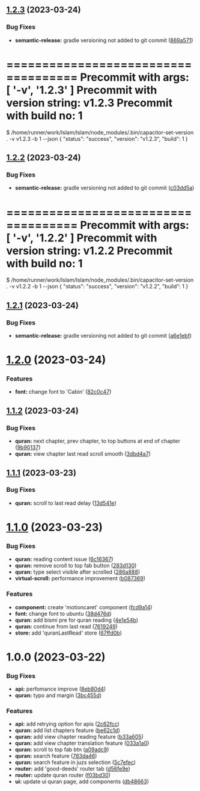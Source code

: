 ## [1.2.3](https://github.com/Muhammed-Rahif/Islam/compare/v1.2.2...v1.2.3) (2023-03-24)


### Bug Fixes

* **semantic-release:** gradle versioning not added to git commit ([869a571](https://github.com/Muhammed-Rahif/Islam/commit/869a57195faa820f383652860a91c4277972e871))





====================================
Precommit with args:  [ '-v', '1.2.3' ]
Precommit with version string:  v1.2.3
Precommit with build no:  1
====================================
$ /home/runner/work/Islam/Islam/node_modules/.bin/capacitor-set-version . -v v1.2.3 -b 1 --json
{
  "status": "success",
  "version": "v1.2.3",
  "build": 1
}

## [1.2.2](https://github.com/Muhammed-Rahif/Islam/compare/v1.2.1...v1.2.2) (2023-03-24)


### Bug Fixes

* **semantic-release:** gradle versioning not added to git commit ([c03dd5a](https://github.com/Muhammed-Rahif/Islam/commit/c03dd5a4ea928adc774b57449e199c38c88f193e))





====================================
Precommit with args:  [ '-v', '1.2.2' ]
Precommit with version string:  v1.2.2
Precommit with build no:  1
====================================
$ /home/runner/work/Islam/Islam/node_modules/.bin/capacitor-set-version . -v v1.2.2 -b 1 --json
{
  "status": "success",
  "version": "v1.2.2",
  "build": 1
}

## [1.2.1](https://github.com/Muhammed-Rahif/Islam/compare/v1.2.0...v1.2.1) (2023-03-24)


### Bug Fixes

* **semantic-release:** gradle versioning not added to git commit ([a6e1ebf](https://github.com/Muhammed-Rahif/Islam/commit/a6e1ebf9575e0f8ed024840e76fac1e72308cebf))

# [1.2.0](https://github.com/Muhammed-Rahif/Islam/compare/v1.1.2...v1.2.0) (2023-03-24)


### Features

* **font:** change font to 'Cabin' ([82c0c47](https://github.com/Muhammed-Rahif/Islam/commit/82c0c47c7cad857a828f4d237ea03158a596c776))

## [1.1.2](https://github.com/Muhammed-Rahif/Islam/compare/v1.1.1...v1.1.2) (2023-03-24)


### Bug Fixes

* **quran:** next chapter, prev chapter, to top buttons at end of chapter ([9b90137](https://github.com/Muhammed-Rahif/Islam/commit/9b90137306b275e37443ec75cc20da078c2dd84e))
* **quran:** view chapter last read scroll smooth ([3dbd4a7](https://github.com/Muhammed-Rahif/Islam/commit/3dbd4a767e88edbadef4fe5b2fac3a1e886f2826))

## [1.1.1](https://github.com/Muhammed-Rahif/Islam/compare/v1.1.0...v1.1.1) (2023-03-23)


### Bug Fixes

* **quran:** scroll to last read delay ([13d541e](https://github.com/Muhammed-Rahif/Islam/commit/13d541ece94ff16b2755ec423841fc8948e1b056))

# [1.1.0](https://github.com/Muhammed-Rahif/Islam/compare/v1.0.0...v1.1.0) (2023-03-23)


### Bug Fixes

* **quran:** reading content issue ([6c16367](https://github.com/Muhammed-Rahif/Islam/commit/6c16367096b1443b0c8dbf1e1a6c98a6955f5343))
* **quran:** remove scroll to top fab button ([283d130](https://github.com/Muhammed-Rahif/Islam/commit/283d130cabc2e5c45ea8875e94a5da60304dd8f4))
* **quran:** type select visible after scrolled ([286a888](https://github.com/Muhammed-Rahif/Islam/commit/286a888d3d92906b55b4c73508235390c6992a0c))
* **virtual-scroll:** performance improvement ([b087369](https://github.com/Muhammed-Rahif/Islam/commit/b087369ddea637ed1f59a3e99f67c75a9bb0d2b3))


### Features

* **component:** create 'motioncaret' component ([fcd9a14](https://github.com/Muhammed-Rahif/Islam/commit/fcd9a14c9b9e3b6f0dc10a3e779aa42a8d5cd105))
* **font:** change font to ubuntu ([38d476d](https://github.com/Muhammed-Rahif/Islam/commit/38d476d6da2b223e525ec390b21690aee9e80163))
* **quran:** add bismi pre for quran reading ([4e1e54b](https://github.com/Muhammed-Rahif/Islam/commit/4e1e54b21aa1f37f1b7671961f1c5157110a987e))
* **quran:** continue from last read ([7619249](https://github.com/Muhammed-Rahif/Islam/commit/7619249cae04d52fd59750d4db4885943a8e0561))
* **store:** add 'quranLastRead' store ([67ffd0b](https://github.com/Muhammed-Rahif/Islam/commit/67ffd0b5e49165718fc13409966dbcc67902fcd5))

# 1.0.0 (2023-03-22)


### Bug Fixes

* **api:** perfomance improve ([8eb80d4](https://github.com/Muhammed-Rahif/Islam/commit/8eb80d4ed04e9332b7ba25f1891085efd6a4fc55))
* **quran:** typo and margin ([3bc455d](https://github.com/Muhammed-Rahif/Islam/commit/3bc455dbbd116a03c253372628a7e7de2b7b47b4))


### Features

* **api:** add retrying option for apis ([2c62fcc](https://github.com/Muhammed-Rahif/Islam/commit/2c62fccd0641c37d7cf943594c180370ab8bb415))
* **quran:** add list chapters feature ([be62c1d](https://github.com/Muhammed-Rahif/Islam/commit/be62c1df64be83227208bb1cc1f90737225b0309))
* **quran:** add view chapter reading feature ([b33a605](https://github.com/Muhammed-Rahif/Islam/commit/b33a6057b802b4426ea926b381deb9752aa5d03b))
* **quran:** add view chapter translation feature ([033a1a0](https://github.com/Muhammed-Rahif/Islam/commit/033a1a0c185b9651ffbd46a72129871f00b54cae))
* **quran:** scroll to top fab btn ([a09adc9](https://github.com/Muhammed-Rahif/Islam/commit/a09adc9a619b0ddff7a8f66402472d02e5caf18f))
* **quran:** search feature ([783da46](https://github.com/Muhammed-Rahif/Islam/commit/783da46f7d37fc93a9d6ea1b03f71a94cc684964))
* **quran:** search feature in juzs selection ([5c7efec](https://github.com/Muhammed-Rahif/Islam/commit/5c7efec1cf236e99c92faee897672b3d46d76cc6))
* **router:** add 'good-deeds' router tab ([d56fe9e](https://github.com/Muhammed-Rahif/Islam/commit/d56fe9ea43b476bdefde85926ae20f819257f8fe))
* **router:** update quran router ([f03bd30](https://github.com/Muhammed-Rahif/Islam/commit/f03bd30f03380e90408dcb64d6e513fd00b6c22d))
* **ui:** update ui quran page, add components ([db48663](https://github.com/Muhammed-Rahif/Islam/commit/db48663267b75f6492399ef61bedffa96e7692fa))
